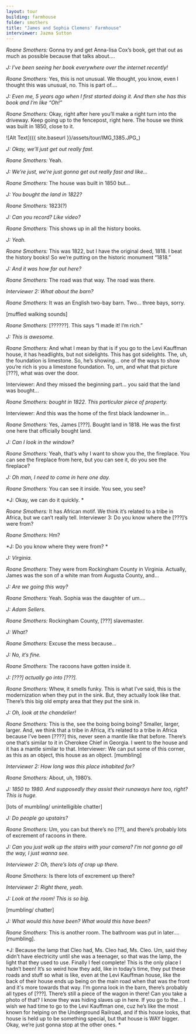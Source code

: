 ```yaml
---
layout: tour
building: farmhouse
folder: smothers
title: "James and Sophia Clemens' Farmhouse"
interviewer: Jazma Sutton
---
```



*Roane Smothers:* Gonna try and get Anna-lisa Cox’s book, get that out as much as possible because that talks about....

*J: I’ve been seeing her book everywhere over the internet recently!*

*Roane Smothers:* Yes, this is not unusual. We thought, you know, even I thought this was unusual, no. This is part of....

*J: Even me, 5 years ago when I first started doing it. And then she has this book and I’m like “Oh!”*

*Roane Smothers:* Okay, right after here you’ll make a right turn into the driveway. Keep going up to the fencepost, right here. The house we think was built in 1850, close to it.

![Alt Text]({{ site.baseurl }}/assets/tour/IMG_1385.JPG_)

*J: Okay, we’ll just get out really fast.*

*Roane Smothers:* Yeah.

*J: We’re just, we’re just gonna get out really fast and like...*

*Roane Smothers:* The house was built in 1850 but...

*J: You bought the land in 1822?*

*Roane Smothers:* 1823(?)

*J: Can you record? Like video?*

*Roane Smothers:* This shows up in all the history books.

*J: Yeah.*

*Roane Smothers:* This was 1822, but I have the original deed, 1818. I beat the history books! So we’re putting on the historic monument “1818.” 

*J: And it was how far out here?*

*Roane Smothers:* The road was that way. The road was there.

*Interviewer 2: What about the barn?*

*Roane Smothers:* It was an English two-bay barn. Two... three bays, sorry.

\[muffled walking sounds]

*Roane Smothers:* \[??????]. This says “I made it! I’m rich.”

*J: This is awesome.*

*Roane Smothers:* And what I mean by that is if you go to the Levi Kauffman house, it has headlights, but not sidelights. This has got sidelights. The, uh, the foundation is limestone. So, he’s showing... one of the ways to show you’re rich is you a limestone foundation. To, um, and what that picture \[???], what was over the door.

Interviewer: And they missed the beginning part... you said that the land was bought...

**Roane Smothers:* bought in 1822. This particular piece of property.*

Interviewer: And this was the home of the first black landowner in...

*Roane Smothers:* Yes, James \[???]. Bought land in 1818. He was the first one here that officially bought land.

*J: Can I look in the window?*

*Roane Smothers:* Yeah, that’s why I want to show you the, the fireplace. You can see the fireplace from here, but you can see it, do you see the fireplace?

*J: Oh man, I need to come in here one day.*

*Roane Smothers:* You can see it inside. You see, you see?

*J: Okay, we can do it quickly. *

*Roane Smothers:* It has African motif. We think it’s related to a tribe in Africa, but we can’t really tell. Interviewer 3: Do you know where the \[???]’s were from?

*Roane Smothers:* Hm?

*J: Do you know where they were from? *

*J: Virginia.*

*Roane Smothers:* They were from Rockingham County in Virginia. Actually, James was the son of a white man from Augusta County, and...

*J: Are we going this way?*

*Roane Smothers:* Yeah. Sophia was the daughter of um....

*J: Adam Sellers.*

*Roane Smothers:* Rockingham County, \[???] slavemaster.

*J: What?*

*Roane Smothers:* Excuse the mess because...

*J: No, it’s fine.*

*Roane Smothers:* The racoons have gotten inside it.

*J: \[???] actually go into \[???].*

*Roane Smothers:* Whew, it smells funky. This is what I’ve said, this is the modernization when they put in the sink. But, they actually look like that. There’s this big old empty area that they put the sink in.

*J: Oh, look at the chandelier!*

*Roane Smothers:* This is the, see the boing boing boing? Smaller, larger, larger. And, we think that a tribe in Africa, it’s related to a tribe in Africa because I’ve been \[????] this, never seen a mantle 
like that before. There’s one that’s similar to it in Cherokee Chief in Georgia. I went to the house and it has a mantle similar to that.
Interviewer: We can put some of this corner, as this as an object, this house as an object. \[mumbling] 

*Interviewer 2: How long was this place inhabited for?*

*Roane Smothers:* About, uh, 1980’s.

*J: 1850 to 1980. And supposedly they assist their runaways here too, right? This is huge.*

\[lots of mumbling/ unintelligible chatter]

*J: Do people go upstairs?*

*Roane Smothers:* Um, you can but there’s no \[??], and there’s probably lots of excrement of racoons in there.

*J: Can you just walk up the stairs with your camera? I’m not gonna go all the way, I just wanna see.*

*Interviewer 2: Oh, there’s lots of crap up there.*

*Roane Smothers:* Is there lots of excrement up there?

*Interviewer 2: Right there, yeah.*

*J: Look at the room! This is so big.*

\[mumbling/ chatter]

*J: What would this have been? What would this have been?*

*Roane Smothers:* This is another room. The bathroom was put in later....\[mumbling]. 

*J: Because the lamp that Cleo had, Ms. Cleo had, Ms. Cleo. Um, said they didn’t have electricity until she was a teenager, so that was the lamp, the light that they used to use. Finally I feel complete! This is the only place I hadn’t been! It’s so weird how they add, like in today’s time, they put these roads and stuff so what is like, even at the Levi Kauffman house, like the back of their house ends up being on the main road when that was the front and it's more towards that way. I’m gonna look in the barn, there’s probably all types of \[???]. There’s still a piece of the wagon in there! Can you take a photo of that? I know they was hiding slaves up in here. If you go to the... I wish we had time to go to the Levi Kauffman one, cuz he’s like the most known for helping on the Underground Railroad, and if this house looks, that house is held up to be something special, but that house is WAY bigger. Okay, we’re just gonna stop at the other ones. *